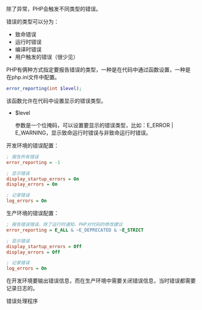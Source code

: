 除了异常，PHP会触发不同类型的错误。

错误的类型可以分为：

- 致命错误
- 运行时错误
- 编译时错误
- 用户触发的错误（很少见）



PHP有俩种方式指定要报告错误的类型，一种是在代码中通过函数设置，一种是在php.ini文件中配置。

```php
error_reporting(int $level);
```

该函数允许在代码中设置显示的错误类型。

- $level

  参数是一个位掩码，可以设置要显示的错误类型，比如：E_ERROR | E_WARNING，显示致命运行时错误与非致命运行时错误。



开发环境的错误配置：

```ini
; 报告所有错误
error_reporting = -1

; 显示错误
display_startup_errors = On
display_errors = On

; 记录错误
log_errors = On
```

生产环境的错误配置：

```ini
; 报告错误错误，除了运行时通知、PHP对代码的修改建议
error_reporting = E_ALL & ~E_DEPRECATED & ~E_STRICT

; 显示错误
display_startup_errors = Off
display_errors = Off

; 记录错误
log_errors = On
```

在开发环境要输出错误信息，而在生产环境中需要关闭错误信息，当时错误都需要记录日志的。



错误处理程序



